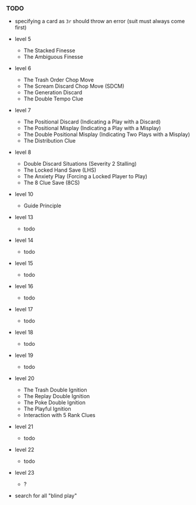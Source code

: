 ### TODO

- specifying a card as `3r` should throw an error (suit must always come first)
- level 5
  - The Stacked Finesse
  - The Ambiguous Finesse
- level 6
  - The Trash Order Chop Move
  - The Scream Discard Chop Move (SDCM)
  - The Generation Discard
  - The Double Tempo Clue
- level 7
  - The Positional Discard (Indicating a Play with a Discard)
  - The Positional Misplay (Indicating a Play with a Misplay)
  - The Double Positional Misplay (Indicating Two Plays with a Misplay)
  - The Distribution Clue
- level 8
  - Double Discard Situations (Severity 2 Stalling)
  - The Locked Hand Save (LHS)
  - The Anxiety Play (Forcing a Locked Player to Play)
  - The 8 Clue Save (8CS)
- level 10
  - Guide Principle
- level 13
  - todo
- level 14
  - todo
- level 15
  - todo
- level 16
  - todo
- level 17
  - todo
- level 18
  - todo
- level 19
  - todo
- level 20
  - The Trash Double Ignition
  - The Replay Double Ignition
  - The Poke Double Ignition
  - The Playful Ignition
  - Interaction with 5 Rank Clues
- level 21
  - todo
- level 22
  - todo
- level 23
  - ?

- search for all "blind play"
